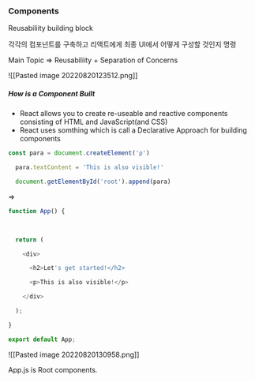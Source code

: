 ### Components

Reusabiliity building block

각각의 컴포넌트를 구축하고 리액트에게 최종 UI에서 어떻게 구성할 것인지 명령

Main Topic => Reusabiliity + Separation of Concerns

![[Pasted image 20220820123512.png]]

##### How is a Component Built
- React allows you to create re-useable and reactive components consisting of HTML and JavaScript(and CSS)
- React uses somthing which is call a Declarative Approach for building components

```js
const para = document.createElement('p')

  para.textContent = 'This is also visible!'

  document.getElementById('root').append(para)
```

=>

```js
function App() {

  

  return (

    <div>

      <h2>Let's get started!</h2>

      <p>This is also visible!</p>

    </div>

  );

}

export default App;
```

![[Pasted image 20220820130958.png]]

App.js is Root components.